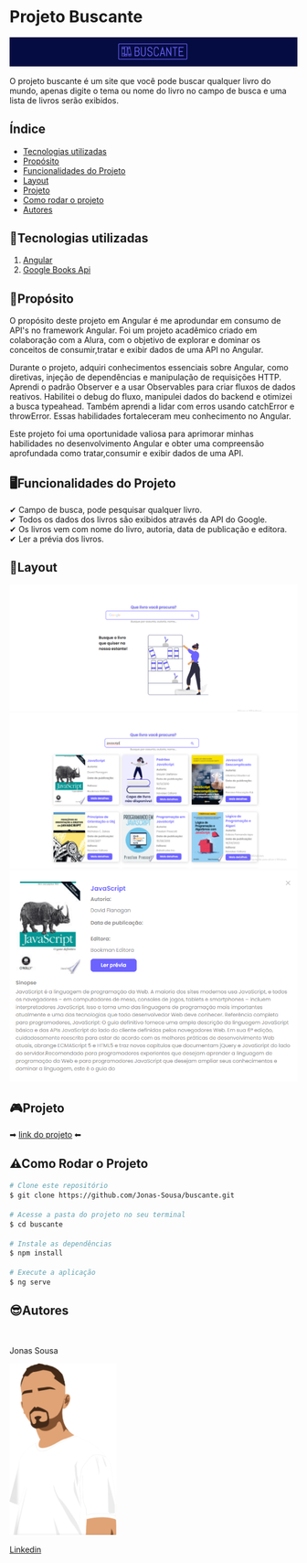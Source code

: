 # Projeto Buscante

![fotoExemplo](./src/assets/imagens/buscanteCabecalho.png)

O projeto buscante é um site que você pode buscar qualquer livro do mundo, apenas digite o tema ou nome do livro no campo de busca e uma lista de livros serão exibidos.

## Índice 
- <a href="#tecnologias-utilizadas">Tecnologias utilizadas</a>
- <a href="#proposito">Propósito</a>
- <a href="#funcionalidades-do-projeto">Funcionalidades do Projeto</a>
- <a href="#layout">Layout</a>
- <a href="#projeto">Projeto</a>
- <a href="#como-rodar-o-projeto">Como rodar o projeto</a>
- <a href="#autores">Autores</a>

## 📱Tecnologias utilizadas
1. [Angular](https://angular.io/cli)
2. [Google Books Api](https://developers.google.com/books?hl=pt-br)

## 🎯Propósito
O propósito deste projeto em Angular é me aprodundar em consumo de API's no framework Angular. Foi um projeto acadêmico criado em colaboração com a Alura, com o objetivo de explorar e dominar os conceitos de consumir,tratar e exibir dados de uma API no Angular.

Durante o projeto, adquiri conhecimentos essenciais sobre Angular, como diretivas, injeção de dependências e manipulação de requisições HTTP. Aprendi o padrão Observer e a usar Observables para criar fluxos de dados reativos. Habilitei o debug do fluxo, manipulei dados do backend e otimizei a busca typeahead. Também aprendi a lidar com erros usando catchError e throwError. Essas habilidades fortaleceram meu conhecimento no Angular.

Este projeto foi uma oportunidade valiosa para aprimorar minhas habilidades no desenvolvimento Angular e obter uma compreensão aprofundada como tratar,consumir e exibir dados de uma API.

## 🖥Funcionalidades do Projeto

✔ Campo de busca, pode pesquisar qualquer livro.<br>
✔ Todos os dados dos livros são exibidos através da API do Google.<br>
✔ Os livros vem com nome do livro, autoria, data de publicação e editora.<br>
✔ Ler a prévia dos livros.

## 🧩Layout

![fotoExemplo](./src/assets/imagens/pagPrincipal.png)
![fotoExemplo](./src/assets/imagens/livros.png)
![fotoExemplo](./src/assets/imagens/modalLivros.png)

## 🎮Projeto
➡  [link do projeto](https://buscante-psi.vercel.app/lista-livros) ⬅

## ⚠Como Rodar o Projeto
```bash
# Clone este repositório
$ git clone https://github.com/Jonas-Sousa/buscante.git

# Acesse a pasta do projeto no seu terminal
$ cd buscante

# Instale as dependências
$ npm install

# Execute a aplicação
$ ng serve
```
## 😎Autores 

  <br>
  <p>Jonas Sousa</p>
  <img style="height:300px" src="./src/assets/imagens/Jonas.png"/>
  
  [Linkedin](https://www.linkedin.com/in/jonas-sousa-dev/)


